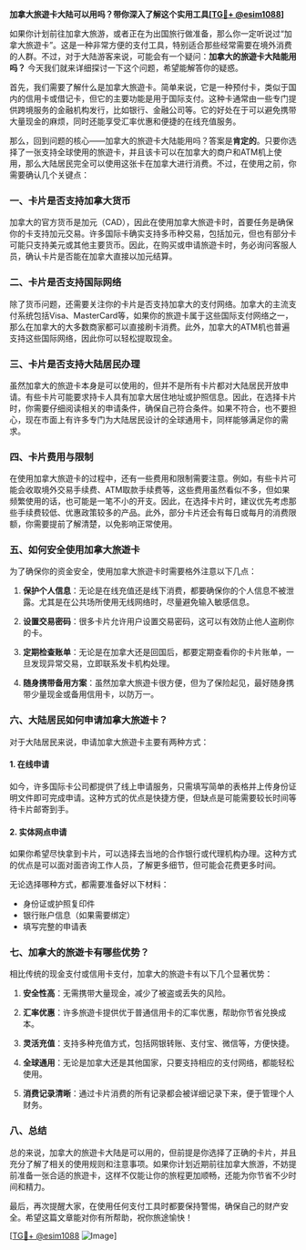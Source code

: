 **加拿大旅遊卡大陆可以用吗？带你深入了解这个实用工具[[TG💪+ @esim1088](https://t.me/s/esim1088)]**

如果你计划前往加拿大旅游，或者正在为出国旅行做准备，那么你一定听说过“加拿大旅遊卡”。这是一种非常方便的支付工具，特别适合那些经常需要在境外消费的人群。不过，对于大陆游客来说，可能会有一个疑问：**加拿大的旅遊卡大陆能用吗？** 今天我们就来详细探讨一下这个问题，希望能解答你的疑惑。

首先，我们需要了解什么是加拿大旅遊卡。简单来说，它是一种预付卡，类似于国内的信用卡或借记卡，但它的主要功能是用于国际支付。这种卡通常由一些专门提供跨境服务的金融机构发行，比如银行、金融公司等。它的好处在于可以避免携带大量现金的麻烦，同时还能享受汇率优惠和便捷的在线充值服务。

那么，回到问题的核心——加拿大的旅遊卡大陆能用吗？答案是**肯定的**。只要你选择了一张支持全球使用的旅遊卡，并且该卡可以在加拿大的商户和ATM机上使用，那么大陆居民完全可以使用这张卡在加拿大进行消费。不过，在使用之前，你需要确认几个关键点：

### 一、卡片是否支持加拿大货币

加拿大的官方货币是加元（CAD），因此在使用加拿大旅遊卡时，首要任务是确保你的卡支持加元交易。许多国际卡确实支持多币种交易，包括加元，但也有部分卡可能只支持美元或其他主要货币。因此，在购买或申请旅遊卡时，务必询问客服人员，确认卡片是否能在加拿大直接以加元结算。

### 二、卡片是否支持国际网络

除了货币问题，还需要关注你的卡片是否支持加拿大的支付网络。加拿大的主流支付系统包括Visa、MasterCard等，如果你的旅遊卡属于这些国际支付网络之一，那么在加拿大的大多数商家都可以直接刷卡消费。此外，加拿大的ATM机也普遍支持这些国际网络，因此你可以轻松提取现金。

### 三、卡片是否支持大陆居民办理

虽然加拿大的旅遊卡本身是可以使用的，但并不是所有卡片都对大陆居民开放申请。有些卡片可能要求持卡人具有加拿大居住地址或护照信息。因此，在选择卡片时，你需要仔细阅读相关的申请条件，确保自己符合条件。如果不符合，也不要担心，现在市面上有许多专门为大陆居民设计的全球通用卡，同样能够满足你的需求。

### 四、卡片费用与限制

在使用加拿大旅遊卡的过程中，还有一些费用和限制需要注意。例如，有些卡片可能会收取境外交易手续费、ATM取款手续费等，这些费用虽然看似不多，但如果频繁使用的话，也可能是一笔不小的开支。因此，在选择卡片时，建议优先考虑那些手续费较低、优惠政策较多的产品。此外，部分卡片还会有每日或每月的消费限额，你需要提前了解清楚，以免影响正常使用。

### 五、如何安全使用加拿大旅遊卡

为了确保你的资金安全，使用加拿大旅遊卡时需要格外注意以下几点：

1. **保护个人信息**：无论是在线充值还是线下消费，都要确保你的个人信息不被泄露。尤其是在公共场所使用无线网络时，尽量避免输入敏感信息。
   
2. **设置交易密码**：很多卡片允许用户设置交易密码，这可以有效防止他人盗刷你的卡。

3. **定期检查账单**：无论是在加拿大还是回国后，都要定期查看你的卡片账单，一旦发现异常交易，立即联系发卡机构处理。

4. **随身携带备用方案**：虽然加拿大旅遊卡很方便，但为了保险起见，最好随身携带少量现金或备用信用卡，以防万一。

### 六、大陆居民如何申请加拿大旅遊卡？

对于大陆居民来说，申请加拿大旅遊卡主要有两种方式：

#### 1. 在线申请

如今，许多国际卡公司都提供了线上申请服务，只需填写简单的表格并上传身份证明文件即可完成申请。这种方式的优点是快捷方便，但缺点是可能需要较长时间等待卡片邮寄到手。

#### 2. 实体网点申请

如果你希望尽快拿到卡片，可以选择去当地的合作银行或代理机构办理。这种方式的优点是可以面对面咨询工作人员，了解更多细节，但可能会花费更多时间。

无论选择哪种方式，都需要准备好以下材料：
- 身份证或护照复印件
- 银行账户信息（如果需要绑定）
- 填写完整的申请表

### 七、加拿大的旅遊卡有哪些优势？

相比传统的现金支付或信用卡支付，加拿大的旅遊卡有以下几个显著优势：

1. **安全性高**：无需携带大量现金，减少了被盗或丢失的风险。
   
2. **汇率优惠**：许多旅遊卡提供优于普通信用卡的汇率优惠，帮助你节省兑换成本。

3. **灵活充值**：支持多种充值方式，包括网银转账、支付宝、微信等，方便快捷。

4. **全球通用**：无论是加拿大还是其他国家，只要支持相应的支付网络，都能轻松使用。

5. **消费记录清晰**：通过卡片消费的所有记录都会被详细记录下来，便于管理个人财务。

### 八、总结

总的来说，加拿大的旅遊卡大陆是可以用的，但前提是你选择了正确的卡片，并且充分了解了相关的使用规则和注意事项。如果你计划近期前往加拿大旅游，不妨提前准备一张合适的旅遊卡，这样不仅能让你的旅程更加顺畅，还能为你节省不少时间和精力。

最后，再次提醒大家，在使用任何支付工具时都要保持警惕，确保自己的财产安全。希望这篇文章能对你有所帮助，祝你旅途愉快！

[[TG💪+ @esim1088](https://t.me/s/esim1088) ![Image](https://i.postimg.cc/4NQfJmqS/Snipaste-2025-05-13-00-14-12.png)]